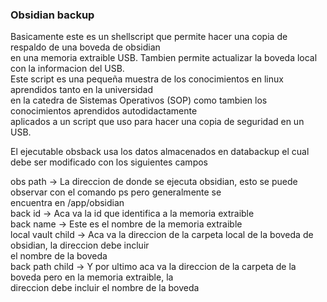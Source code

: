### Obsidian backup  

Basicamente este es un shellscript que permite hacer una copia de respaldo de una boveda de obsidian  
en una memoria extraible USB. Tambien permite actualizar la boveda local con la informacion del USB.  
Este script es una pequeña muestra de los conocimientos en linux aprendidos tanto en la universidad  
en la catedra de Sistemas Operativos (SOP) como tambien los conocimientos aprendidos autodidactamente  
aplicados a un script que uso para hacer una copia de seguridad en un USB.  

El ejecutable obsback usa los datos almacenados en databackup el cual debe ser modificado con los siguientes campos  

obs path -> La direccion de donde se ejecuta obsidian, esto se puede observar con el comando ps pero generalmente se  
encuentra en /app/obsidian  
back id -> Aca va la id que identifica a la memoria extraible  
back name -> Este es el nombre de la memoria extraible  
local vault child -> Aca va la direccion de la carpeta local de la boveda de obsidian, la direccion debe incluir  
el nombre de la boveda  
back path child -> Y por ultimo aca va la direccion de la carpeta de la boveda pero en la memoria extraible, la  
direccion debe incluir el nombre de la boveda

